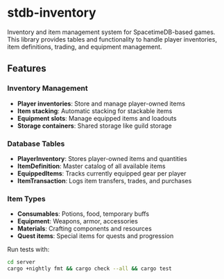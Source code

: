 # stdb-inventory

Inventory and item management system for SpacetimeDB-based games. This library provides tables and functionality to handle player inventories, item definitions, trading, and equipment management.

## Features

### Inventory Management
- **Player inventories**: Store and manage player-owned items
- **Item stacking**: Automatic stacking for stackable items
- **Equipment slots**: Manage equipped items and loadouts
- **Storage containers**: Shared storage like guild storage

### Database Tables
- **PlayerInventory**: Stores player-owned items and quantities
- **ItemDefinition**: Master catalog of all available items
- **EquippedItems**: Tracks currently equipped gear per player
- **ItemTransaction**: Logs item transfers, trades, and purchases

### Item Types
- **Consumables**: Potions, food, temporary buffs
- **Equipment**: Weapons, armor, accessories
- **Materials**: Crafting components and resources
- **Quest items**: Special items for quests and progression

Run tests with:
```bash
cd server
cargo +nightly fmt && cargo check --all && cargo test
```
